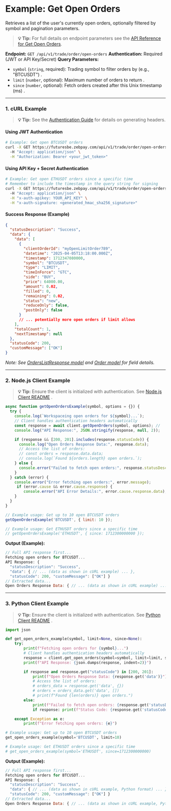 # Example: Get Open Orders

Retrieves a list of the user's currently open orders, optionally filtered by symbol and pagination parameters.

> **💡 Tip:** For full details on endpoint parameters see the [API Reference for Get Open Orders](../../api-reference/private-endpoints/trade.md#get-open-orders).

**Endpoint:** `GET /api/v1/trade/order/open-orders`
**Authentication:** Required (JWT or API Key/Secret)
**Query Parameters:**

* `symbol` (`string`, required): Trading symbol to filter orders by (e.g., "BTCUSDT") .
* `limit` (`number`, optional): Maximum number of orders to return .
* `since` (`number`, optional): Fetch orders created after this Unix timestamp (ms) .

-----

### 1. cURL Example

> **💡 Tip:** See the [Authentication Guide](../../api-reference/authentication.md) for details on generating headers.

#### Using JWT Authentication

```bash
# Example: Get open BTCUSDT orders
curl -X GET https://futuresbe.zebpay.com/api/v1/trade/order/open-orders?symbol=BTCUSDT&limit=10 \
  -H "Accept: application/json" \
  -H "Authorization: Bearer <your_jwt_token>"
````

#### Using API Key + Secret Authentication

```bash
# Example: Get open ETHUSDT orders since a specific time
# Remember to include the timestamp in the query string for signing
curl -X GET https://futuresbe.zebpay.com/api/v1/trade/order/open-orders?symbol=ETHUSDT&since=1712300000000 \
  -H "Accept: application/json" \
  -H "x-auth-apikey: YOUR_API_KEY" \
  -H "x-auth-signature: <generated_hmac_sha256_signature>"
```

#### Success Response (Example)

```json
{
  "statusDescription": "Success",
  "data": {
    "data": [
      {
        "clientOrderId": "myOpenLimitOrder789",
        "datetime": "2025-04-05T13:18:00.000Z",
        "timestamp": 1712347080000,
        "symbol": "BTCUSDT",
        "type": "LIMIT",
        "timeInForce": "GTC",
        "side": "BUY",
        "price": 64000.00,
        "amount": 0.02,
        "filled": 0,
        "remaining": 0.02,
        "status": "new",
        "reduceOnly": false,
        "postOnly": false
      }
      // ... potentially more open orders if limit allows
    ],
    "totalCount": 1,
    "nextTimestamp": null
  },
  "statusCode": 200,
  "customMessage": ["OK"]
}
```

*Note: See [OrdersListResponse model](../../api-reference/data-models.md#orderslistresponse) and [Order model](../../api-reference/data-models.md#order) for field details.*

-----

### 2\. Node.js Client Example

> **💡 Tip:** Ensure the client is initialized with authentication. See [Node.js Client README](../../clients/rest-http/node/README.md) .

```javascript
async function getOpenOrdersExample(symbol, options = {}) {
  try {
    console.log(`Workspaceing open orders for ${symbol}...`);
    // Client handles authentication headers automatically
    const response = await client.getOpenOrders(symbol, options); //
    console.log("API Response:", JSON.stringify(response, null, 2));

    if (response && [200, 201].includes(response.statusCode)) {
      console.log("Open Orders Response Data:", response.data);
      // Access the list of orders:
      // const orders = response.data.data;
      // console.log(`Found ${orders.length} open orders.`);
    } else {
      console.error("Failed to fetch open orders:", response.statusDescription);
    }
  } catch (error) {
    console.error("Error fetching open orders:", error.message);
     if (error.cause && error.cause.response) {
        console.error("API Error Details:", error.cause.response.data);
    }
  }
}

// Example usage: Get up to 10 open BTCUSDT orders
getOpenOrdersExample('BTCUSDT', { limit: 10 });

// Example usage: Get ETHUSDT orders since a specific time
// getOpenOrdersExample('ETHUSDT', { since: 1712300000000 });
```

**Output (Example):**

```js
// Full API response first...
Fetching open orders for BTCUSDT...
API Response: {
  "statusDescription": "Success",
  "data": { // ... (data as shown in cURL example) ... },
  "statusCode": 200, "customMessage": ["OK"] }
// Extracted data...
Open Orders Response Data: { // ... (data as shown in cURL example) ... }
```

-----

### 3\. Python Client Example

> **💡 Tip:** Ensure the client is initialized with authentication. See [Python Client README](../../clients/rest-http/python/README.md) .

```python
import json

def get_open_orders_example(symbol, limit=None, since=None):
    try:
        print(f"Fetching open orders for {symbol}...")
        # Client handles authentication headers automatically
        response = client.get_open_orders(symbol=symbol, limit=limit, since=since) #
        print(f"API Response: {json.dumps(response, indent=2)}")

        if response and response.get("statusCode") in [200, 201]:
            print(f"Open Orders Response Data: {response.get('data')}")
            # Access the list of orders:
            # orders_data = response.get('data', {})
            # orders = orders_data.get('data', [])
            # print(f"Found {len(orders)} open orders.")
        else:
            print(f"Failed to fetch open orders: {response.get('statusDescription')}")
            if response: print(f"Status Code: {response.get('statusCode')}")

    except Exception as e:
        print(f"Error fetching open orders: {e}")

# Example usage: Get up to 10 open BTCUSDT orders
get_open_orders_example(symbol='BTCUSDT', limit=10)

# Example usage: Get ETHUSDT orders since a specific time
# get_open_orders_example(symbol='ETHUSDT', since=1712300000000)
```

**Output (Example):**

```js
// Full API response first...
Fetching open orders for BTCUSDT...
API Response: {
  "statusDescription": "Success",
  "data": { // ... (data as shown in cURL example, Python format) ... },
  "statusCode": 200, "customMessage": ["OK"] }
// Extracted data...
Open Orders Response Data: { // ... (data as shown in cURL example, Python format) ... }
```
